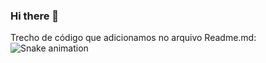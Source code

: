 ### Hi there 👋

<!--
**rafaballerini2/rafaballerini2** is a ✨ _special_ ✨ repository because its `README.md` (this file) appears on your GitHub profile.

Here are some ideas to get you started:

- 🔭 I’m currently working on ...
- 🌱 I’m currently learning ...
- 👯 I’m looking to collaborate on ...
- 🤔 I’m looking for help with ...
- 💬 Ask me about ...
- 📫 How to reach me: ...
- 😄 Pronouns: ...
- ⚡ Fun fact: ...
-->

Trecho de código que adicionamos no arquivo Readme.md:
![Snake animation](https://github.com/terceirolho/workflows/blob/output/github-contribution-grid-snake.svg)
